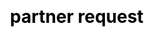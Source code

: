 ---
title: "partner request"

layout: "request"

css: "scss/partner.scss"

section1:
  title: 'Join the Revolution,Partner with KubeSphere'
  content: 'We look forward to your joining KubeSphere partner to improve the ecosystem of both, and grow your business. KubeSphere provide  resources and rights for partners to help them increase their expertise, deliver open source technology, and resell product.'
  topImage: 'images/partner/partner-top.jpg'

section2:
  title: 'Together, build partnership for success all over the world'
  content: 'KubeSphere partners play a critical role in KubeSphere go-to-market strategy. KubeSphere partners are located all over the world, we are looking forward to the global cooperation, your success is our success.'
  name1: 'USA'
  icon1: ''
  name2: 'European'
  icon2: 'images/partner/radore.jpg'
  name3: 'China'
  icon3: 'images/partner/qingcloud.svg'
  mapImage: 'images/partner/map.svg'
  bg1: 'images/common/hexagon.svg'
  bg2: 'images/partner/background1.svg'
  bg3: 'images/partner/background2.svg'

section3:
  title: Become a Partner with KubeSphere
  googleFormUrl: https://docs.google.com/forms/d/e/1FAIpQLSf2kT-J9xJma3ASsZF6n0jVaAldJU2gNL8wVz88SraNJyCE4Q/viewform?embedded=true
---